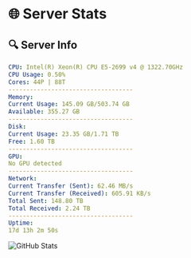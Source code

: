 # 🌐 Server Stats
## 🔍 Server Info
```yaml
CPU: Intel(R) Xeon(R) CPU E5-2699 v4 @ 1322.70GHz
CPU Usage: 0.50%
Cores: 44P | 88T
-----------------------------------
Memory:
Current Usage: 145.09 GB/503.74 GB
Available: 355.27 GB
-----------------------------------
Disk:
Current Usage: 23.35 GB/1.71 TB
Free: 1.60 TB
-----------------------------------
GPU:
No GPU detected
-----------------------------------
Network:
Current Transfer (Sent): 62.46 MB/s
Current Transfer (Received): 605.91 KB/s
Total Sent: 148.80 TB
Total Received: 2.24 TB
-----------------------------------
Uptime:
17d 13h 2m 50s
```
![GitHub Stats](https://img.shields.io/badge/Updated-2025-02-25_11:46:08-blue)